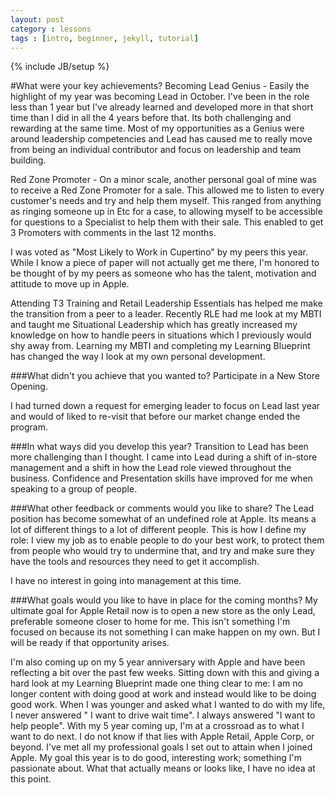 ```yaml
---
layout: post
category : lessons
tags : [intro, beginner, jekyll, tutorial]
---
```

{% include JB/setup %}

#What were your key achievements?
Becoming Lead Genius - Easily the highlight of my year was becoming Lead in October. I've been in the role less than 1 year but I've already learned and developed more in that short time than I did in all the 4 years before that. Its both challenging and rewarding at the same time. Most of my opportunities as a Genius were around leadership competencies and Lead has caused me to really move from being an individual contributor and focus on leadership and team building.

Red Zone Promoter - On a minor scale, another personal goal of mine was to receive a Red Zone Promoter for a sale. This allowed me to listen to every customer's needs and try and help them myself. This ranged from anything as ringing someone up in Etc for a case, to allowing myself to be accessible for questions to a Specialist to help them with their sale. This enabled to get 3 Promoters with comments in the last 12 months.

I was voted as "Most Likely to Work in Cupertino" by my peers this year. While I know a piece of paper will not actually get me there, I'm honored to be thought of by my peers as someone who has the talent, motivation and attitude to move up in Apple. 

Attending T3 Training and Retail Leadership Essentials has helped me make the transition from a peer to a leader. Recently RLE had me look at my MBTI and taught me Situational Leadership which has greatly increased my knowledge on how to handle peers in situations which I previously would shy away from. Learning my MBTI and completing my Learning Blueprint has changed the way I look at my own personal development. 

###What didn't you achieve that you wanted to?
Participate in a New Store Opening. 

I had turned down a request for emerging leader to focus on Lead last year and would of liked to re-visit that before our market change ended the program.

###In what ways did you develop this year?
Transition to Lead has been more challenging than I thought. I came into Lead during a shift of in-store management and a shift in how the Lead role viewed throughout the business. Confidence and Presentation skills have improved for me when speaking to a group of people. 

###What other feedback or comments would you like to share?
The Lead position has become somewhat of an undefined role at Apple. Its means a lot of different things to a lot of different people. This is how I define my role: I view my job as to enable people to do your best work, to protect them from people who would try to undermine that, and try and make sure they have the tools and resources they need to get it accomplish. 

I have no interest in going into management at this time. 
 
###What goals would you like to have in place for the coming months?
My ultimate goal for Apple Retail now is to open a new store as the only Lead, preferable someone closer to home for me. This isn't something I'm focused on because its not something I can make happen on my own. But I will be ready if that opportunity arises. 
 
I'm also coming up on my 5 year anniversary with Apple and have been reflecting a bit over the past few weeks. Sitting down with this and giving a hard look at my Learning Blueprint made one thing clear to me: I am no longer content with doing good at work and instead would like to be doing good work. When I was younger and asked what I wanted to do with my life, I never answered " I want to drive wait time". I always answered "I want to help people". With my 5 year coming up, I'm at a crossroad as to what I want to do next. I do not know if that lies with Apple Retail, Apple Corp, or beyond. I've met all my professional goals I set out to attain when I joined Apple. My goal this year is to do good, interesting work; something I'm passionate about. What that actually means or looks like, I have no idea at this point. 